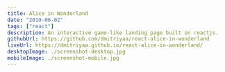 ```yaml
---
title: Alice in Wonderland
date: "2019-06-02"
tags: ["react"]
description: An interactive game-like landing page built on reactjs.
githubUrl: https://github.com/dmitriyaa/react-alice-in-wonderland
liveUrl: https://dmitriyaa.github.io/react-alice-in-wonderland/
desktopImage: ./screenshot-desktop.jpg
mobileImage: ./screenshot-mobile.jpg
---
```

